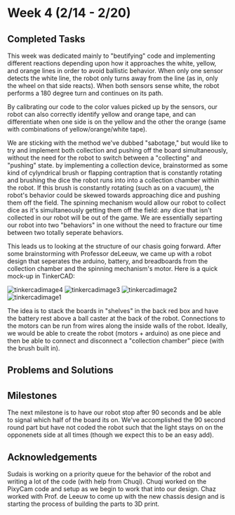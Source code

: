 # Week 4 (2/14 - 2/20)
## Completed Tasks

This week was dedicated mainly to "beutifying" code and implementing different reactions depending upon how it approaches the white, yellow, and orange lines in order to avoid ballistic behavior. When only one sensor detects the white line, the robot only turns away from the line (as in, only the wheel on that side reacts). When both sensors sense white, the robot performs a 180 degree turn and continues on its path.

By calibrating our code to the color values picked up by the sensors, our robot can also correctly identify yellow and orange tape, and can differentiate when one side is on the yellow and the other the orange (same with combinations of yellow/orange/white tape).

We are sticking with the method we've dubbed "sabotage," but would like to try and implement both collection and pushing off the board simultaneously, without the need for the robot to switch between a "collecting" and "pushing" state. by implementing a collection device, brainstormed as some kind of cylyndrical brush or flapping contraption that is constantly rotating and brushing the dice the robot runs into into a collection chamber within the robot. If this brush is constantly rotating (such as on a vacuum), the robot's behavior could be skewed towards approaching dice and pushing them off the field. The spinning mechanism would allow our robot to collect dice as it's simultaneously getting them off the field: any dice that isn't collected in our robot will be out of the game. We are essentially separting our robot into two "behaviors" in one without the need to fracture our time between two totally seperate behaviors.

This leads us to looking at the structure of our chasis going forward. After some brainstorming with Professor deLeeuw, we came up with a robot design that seperates the arduino, battery, and breadboards from the collection chamber and the spinning mechanism's motor. Here is a quick mock-up in TinkerCAD:

![tinkercadimage4](https://user-images.githubusercontent.com/72999867/154890388-3cbd4ca5-a041-44c8-a248-2abadcc61980.png)
![tinkercadimage3](https://user-images.githubusercontent.com/72999867/154890390-e9c87e4d-01c9-41dd-a3be-ae6244391d26.png)
![tinkercadimage2](https://user-images.githubusercontent.com/72999867/154890391-c4398676-7ec3-4a4b-a82e-1eb1f4dce8ef.png)
![tinkercadimage1](https://user-images.githubusercontent.com/72999867/154890394-491be846-224d-44bb-a962-3e143c953a33.png)

The idea is to stack the boards in "shelves" in the back red box and have the battery rest above a ball caster at the back of the robot. Connections to the motors can be run from wires along the inside walls of the robot. Ideally, we would be able to create the robot (motors + arduino) as one piece and then be able to connect and disconnect a "collection chamber" piece (with the brush built in).


## Problems and Solutions
###### 


## Milestones

The next milestone is to have our robot stop after 90 seconds and be able to signal which half of the board its on. We've accomplished the 90 second round part but have not coded the robot such that the light stays on on the opponenets side at all times (though we expect this to be an easy add).


## Acknowledgements
Sudais is working on a priority queue for the behavior of the robot and writing a lot of the code (with help from Chuqi). Chuqi worked on the PixyCam code and setup as we begin to work that into our design. Chaz worked with Prof. de Leeuw to come up with the new chassis design and is starting the process of building the parts to 3D print. 
